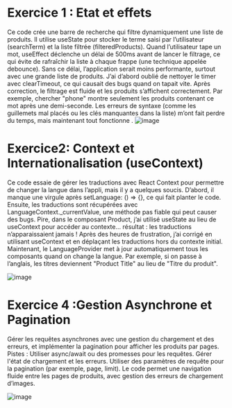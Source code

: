 # Exercice 1 : Etat et effets
Ce code crée une barre de recherche qui filtre dynamiquement une liste de produits. Il utilise useState pour stocker le terme saisi par l’utilisateur (searchTerm) et la liste filtrée (filteredProducts). Quand l’utilisateur tape un mot, useEffect déclenche un délai de 500ms avant de lancer le filtrage, ce qui évite de rafraîchir la liste à chaque frappe (une technique appelée debounce). Sans ce délai, l’application serait moins performante, surtout avec une grande liste de produits. J’ai d’abord oublié de nettoyer le timer avec clearTimeout, ce qui causait des bugs quand on tapait vite. Après correction, le filtrage est fluide et les produits s’affichent correctement. Par exemple, chercher "phone" montre seulement les produits contenant ce mot après une demi-seconde. Les erreurs de syntaxe (comme les guillemets mal placés ou les clés manquantes dans la liste) m’ont fait perdre du temps, mais maintenant tout fonctionne .
![image](https://github.com/user-attachments/assets/fe272efa-2f97-46f8-a27a-5ade001d7b6d)

# Exercice2: Context et Internationalisation (useContext)
Ce code essaie de gérer les traductions avec React Context pour permettre de changer la langue dans l’appli, mais il y a quelques soucis. D’abord, il manque une virgule après setLanguage: () => {}, ce qui fait planter le code. Ensuite, les traductions sont récupérées avec LanguageContext._currentValue, une méthode pas fiable qui peut causer des bugs. Pire, dans le composant Product, j’ai utilisé useState au lieu de useContext pour accéder au contexte… résultat : les traductions n’apparaissaient jamais ! Après des heures de frustration, j’ai corrigé en utilisant useContext et en déplaçant les traductions hors du contexte initial. Maintenant, le LanguageProvider met à jour automatiquement tous les composants quand on change la langue. Par exemple, si on passe à l’anglais, les titres deviennent "Product Title" au lieu de "Titre du produit". 

![image](https://github.com/user-attachments/assets/5ec18013-f3f0-44a3-a0f6-20dafe613980)


# Exercice 4 :Gestion Asynchrone et Pagination
 Gérer les requêtes asynchrones avec une gestion du chargement et des erreurs, et implémenter la pagination pour afficher les produits par pages. Pistes : Utiliser async/await ou des promesses pour les requêtes. Gérer l'état de chargement et les erreurs. Utiliser des paramètres de requête pour la pagination (par exemple, page, limit).
Le code permet une navigation fluide entre les pages de produits, avec gestion des erreurs de chargement d’images.

![image](https://github.com/user-attachments/assets/ea973c6c-e601-4325-b2cd-a7f7c3ca2d44)

